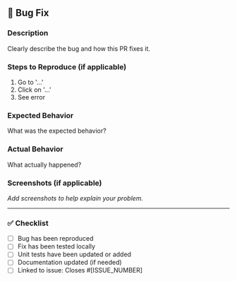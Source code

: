 ## 🐛 Bug Fix

### Description

Clearly describe the bug and how this PR fixes it.

### Steps to Reproduce (if applicable)

1. Go to '...'
2. Click on '...'
3. See error

### Expected Behavior

What was the expected behavior?

### Actual Behavior

What actually happened?

### Screenshots (if applicable)

_Add screenshots to help explain your problem._

---

### ✅ Checklist

- [ ] Bug has been reproduced
- [ ] Fix has been tested locally
- [ ] Unit tests have been updated or added
- [ ] Documentation updated (if needed)
- [ ] Linked to issue: Closes #[ISSUE_NUMBER]
